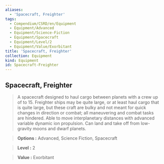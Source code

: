 ```yaml
---
aliases:
  - 'Spacecraft, Freighter'
tags:
  - Compendium/CSRD/en/Equipment
  - Equipment/Advanced
  - Equipment/Science-Fiction
  - Equipment/Spacecraft
  - Equipment/Level/2
  - Equipment/Value/Exorbitant
title: 'Spacecraft, Freighter'
collection: Equipment
kind: Equipment
id: Spacecraft-Freighter
---
```

## Spacecraft, Freighter    
    
>A spacecraft designed to haul cargo between planets with a crew up of to 15. Freighter ships may be quite large, or at least haul cargo that is quite large, but these craft are bulky and not meant for quick changes in direction or combat; all maneuvering and combat tasks are hindered. Able to move interplanetary distances with advanced variable dynamic ion propulsion. Can land and take off from low-gravity moons and dwarf planets.    
> **Options :** Advanced, Science Fiction, Spacecraft    
> **Level :** 2    
> **Value :** Exorbitant
